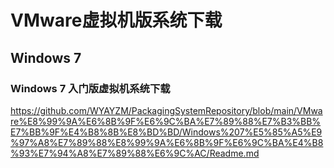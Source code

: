 # VMware虚拟机版系统下载

## Windows 7

### Windows 7 入门版虚拟机系统下载

https://github.com/WYAYZM/PackagingSystemRepository/blob/main/VMware%E8%99%9A%E6%8B%9F%E6%9C%BA%E7%89%88%E7%B3%BB%E7%BB%9F%E4%B8%8B%E8%BD%BD/Windows%207%E5%85%A5%E9%97%A8%E7%89%88%E8%99%9A%E6%8B%9F%E6%9C%BA%E4%B8%93%E7%94%A8%E7%89%88%E6%9C%AC/Readme.md
